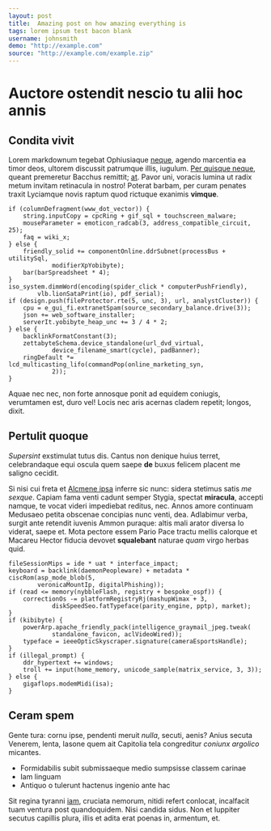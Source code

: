 ```yaml
---
layout: post
title:  Amazing post on how amazing everything is
tags: lorem ipsum test bacon blank
username: johnsmith
demo: "http://example.com"
source: "http://example.com/example.zip"
---
```


# Auctore ostendit nescio tu alii hoc annis

## Condita vivit

Lorem markdownum tegebat Ophiusiaque [neque](http://tumblr.com/), agendo
marcentia ea timor deos, ultorem discussit patrumque illis, iugulum. [Per
quisque neque](http://omfgdogs.com/), queant premeretur Bacchus remittit;
[at](http://www.mozilla.org/). Pavor uni, voracis lumina ut radix metum invitam
retinacula in nostro! Poterat barbam, per curam penates traxit Lyciamque novis
raptum quod rictuque exanimis **vimque**.

    if (columnDefragment(www_dot_vector)) {
        string.inputCopy = cpcRing + gif_sql + touchscreen_malware;
        mouseParameter = emoticon_radcab(3, address_compatible_circuit, 25);
        faq = wiki_x;
    } else {
        friendly_solid += componentOnline.ddrSubnet(processBus + utilitySql,
                modifierXpYobibyte);
        bar(barSpreadsheet * 4);
    }
    iso_system.dimmWord(encoding(spider_click * computerPushFriendly),
            vlb.lionSataPrint(io), pdf_serial);
    if (design.push(fileProtector.rte(5, unc, 3), url, analystCluster)) {
        cpu = e_gui_fi.extranetSpam(source_secondary_balance.drive(3));
        json += web_software_installer;
        serverIt.yobibyte_heap_unc += 3 / 4 * 2;
    } else {
        backlinkFormatConstant(3);
        zettabyteSchema.device_standalone(url_dvd_virtual,
                device_filename_smart(cycle), padBanner);
        ringDefault *= lcd_multicasting_lifo(commandPop(online_marketing_syn,
                2));
    }

Aquae nec nec, non forte annosque ponit ad equidem coniugis, verumtamen est,
duro vel! Locis nec aris acernas cladem repetit; longos, dixit.

## Pertulit quoque

*Supersint* exstimulat tutus dis. Cantus non denique huius terret, celebrandaque
equi oscula quem saepe **de** buxus felicem placent me saligno cecidit.

Si nisi cui freta et [Alcmene ipsa](http://omfgdogs.com/) inferre sic nunc:
sidera stetimus satis *me sexque*. Capiam fama venti cadunt semper Stygia,
spectat **miracula**, accepti namque, te vocat videri impediebat reditus, nec.
Annos amore continuam Medusaeo petita obscenae concipias nunc venti, dea.
Adlabimur verba, surgit ante retendit iuvenis Ammon puraque: altis mali arator
diversa Io viderat, saepe et. Mota pectore essem Pario Pace tractu mellis
calorque et Macareu Hector fiducia devovet **squalebant** naturae *quam* virgo
herbas quid.

    fileSessionMips = ide * uat * interface_impact;
    keyboard = backlink(daemonPeopleware) + metadata * ciscRom(asp_mode_blob(5,
            veronicaMountIp, digitalPhishing));
    if (read <= memory(nybbleFlash, registry + bespoke_ospf)) {
        correctionOs -= platformRegistryRj(mashupWimax + 3,
                diskSpeedSeo.fatTypeface(parity_engine, pptp), market);
    }
    if (kibibyte) {
        powerArp.apache_friendly_pack(intelligence_graymail_jpeg.tweak(
                standalone_favicon, aclVideoWired));
        typeface = ieeeOpticSkyscraper.signature(cameraEsportsHandle);
    }
    if (illegal_prompt) {
        ddr_hypertext += windows;
        troll += input(home_memory, unicode_sample(matrix_service, 3, 3));
    } else {
        gigaflops.modemMidi(isa);
    }

## Ceram spem

Gente tura: cornu ipse, pendenti meruit *nulla*, secuti, aenis? Anius secuta
Venerem, lenta, Iasone quem ait Capitolia tela congreditur *coniunx argolico*
micantes.

- Formidabilis subit submissaeque medio sumpsisse classem carinae
- Iam linguam
- Antiquo o tulerunt hactenus ingenio ante hac

Sit regina tyranni [iam](http://www.lipsum.com/), cruciata nemorum, nitidi
refert conlocat, incalfacit tuam ventura post quandoquidem. Nisi candida sidus.
Non et Iuppiter secutus capillis plura, illis et adita erat poenas in, armentum,
et.

[Alcmene ipsa]: http://omfgdogs.com/
[Per quisque neque]: http://omfgdogs.com/
[at]: http://www.mozilla.org/
[iam]: http://www.lipsum.com/
[neque]: http://tumblr.com/